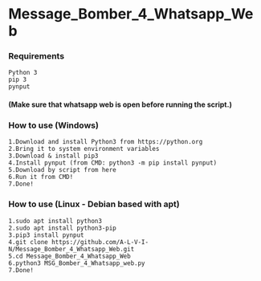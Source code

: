 # Message_Bomber_4_Whatsapp_Web

### Requirements

    Python 3
    pip 3
    pynput
   
#### (Make sure that whatsapp web is open before running the script.)    
    
### How to use (Windows)

    1.Download and install Python3 from https://python.org
    2.Bring it to system environment variables
    3.Download & install pip3
    4.Install pynput (from CMD: python3 -m pip install pynput)
    5.Download by script from here
    6.Run it from CMD!
    7.Done!

### How to use (Linux - Debian based with apt)

    1.sudo apt install python3
    2.sudo apt install python3-pip
    3.pip3 install pynput
    4.git clone https://github.com/A-L-V-I-N/Message_Bomber_4_Whatsapp_Web.git
    5.cd Message_Bomber_4_Whatsapp_Web 
    6.python3 MSG_Bomber_4_Whatsapp_web.py
    7.Done!


